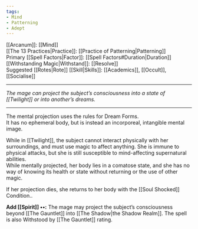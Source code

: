 ```yaml
---
tags:
- Mind
- Patterning
- Adept
---
```


[[Arcanum]]: [[Mind]]\
[[The 13 Practices|Practice]]: [[Practice of Patterning|Patterning]]\
Primary [[Spell Factors|Factor]]: [[Spell Factors#Duration|Duration]]\
[[Withstanding Magic|Withstand]]: [[Resolve]]\
Suggested [[Rotes|Rote]] [[Skill|Skills]]: [[Academics]], [[Occult]], [[Socialise]]

---

_The mage can project the subject’s consciousness into a state of [[Twilight]] or into another’s dreams._

---

The mental projection uses the rules for Dream Forms.\
It has no ephemeral body, but is instead an incorporeal, intangible mental image.

While in [[Twilight]], the subject cannot interact physically with her surroundings, and must use magic to affect anything. She is immune to physical attacks, but she is still susceptible to mind-affecting supernatural abilities.\
While mentally projected, her body lies in a comatose state, and she has no way of knowing its health or state without returning or the use of other magic.

If her projection dies, she returns to her body with the [[Soul Shocked]] Condition..

**Add [[Spirit]] ••:** The mage may project the subject’s consciousness beyond [[The Gauntlet]] into [[The Shadow|the Shadow Realm]]. The spell is also Withstood by [[The Gauntlet]] rating.